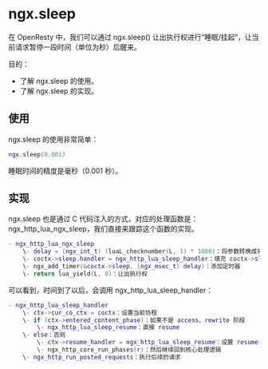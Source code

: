 # ngx.sleep


在 OpenResty 中，我们可以通过 ngx.sleep() 让出执行权进行“睡眠/挂起”，让当前请求暂停一段时间（单位为秒）后醒来。

目的：

- 了解 ngx.sleep 的使用。
- 了解 ngx.sleep 的实现。

## 使用

ngx.sleep 的使用非常简单：

```lua
ngx.sleep(0.001)
```

睡眠时间的精度是毫秒（0.001 秒）。

## 实现

ngx.sleep 也是通过 C 代码注入的方式，对应的处理函数是：ngx_http_lua_ngx_sleep，我们直接来跟踪这个函数的实现。

```lua
- ngx_http_lua_ngx_sleep
    \- delay = (ngx_int_t) (luaL_checknumber(L, 1) * 1000)：将参数转换成毫秒
    \- coctx->sleep.handler = ngx_http_lua_sleep_handler：填充 coctx->sleep 事件
    \- ngx_add_timer(&coctx->sleep, (ngx_msec_t) delay)：添加定时器
    \- return lua_yield(L, 0)：让出执行权
```

可以看到，时间到了以后，会调用 ngx_http_lua_sleep_handler：

```lua
- ngx_http_lua_sleep_handler
    \- ctx->cur_co_ctx = coctx：设置当前协程
    \- if (ctx->entered_content_phase)：如果不是 access、rewrite 阶段
        \- ngx_http_lua_sleep_resume：直接 resume
    \- else：否则
        \- ctx->resume_handler = ngx_http_lua_sleep_resume：设置 resume 回调
        \- ngx_http_core_run_phases(r)：然后继续回到核心处理逻辑
    \- ngx_http_run_posted_requests：执行后续的请求
```
